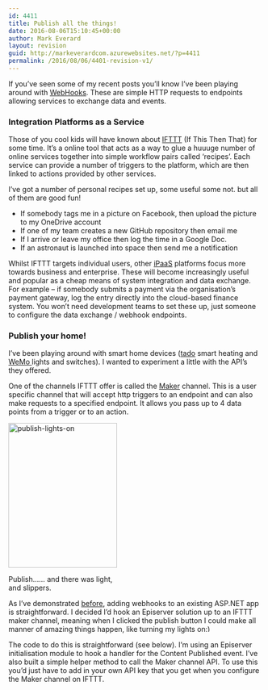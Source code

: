 ```yaml
---
id: 4411
title: Publish all the things!
date: 2016-08-06T15:10:45+00:00
author: Mark Everard
layout: revision
guid: http://markeverardcom.azurewebsites.net/?p=4411
permalink: /2016/08/06/4401-revision-v1/
---
```

If you’ve seen some of my recent posts you’ll know I’ve been playing around with <a href="http://www.markeverard.com/2015/11/11/using-webhooks-in-an-episerver-solution/" target="_blank">WebHooks</a>. These are simple HTTP requests to endpoints allowing services to exchange data and events.

### Integration Platforms as a Service

Those of you cool kids will have known about <a href="http://ifttt.com/" target="_blank">IFTTT</a> (If This Then That) for some time. It’s a online tool that acts as a way to glue a huuuge number of online services together into simple workflow pairs called ‘recipes’. Each service can provide a number of triggers to the platform, which are then linked to actions provided by other services.

I’ve got a number of personal recipes set up, some useful some not. but all of them are good fun!

  * If somebody tags me in a picture on Facebook, then upload the picture to my OneDrive account
  * If one of my team creates a new GitHub repository then email me
  * If I arrive or leave my office then log the time in a Google Doc.
  * If an astronaut is launched into space then send me a notification

Whilst IFTTT targets individual users, other <a href="http://www.gartner.com/it-glossary/information-platform-as-a-service-ipaas" target="_blank">iPaaS</a> platforms focus more towards business and enterprise. These will become increasingly useful and popular as a cheap means of system integration and data exchange. For example – if somebody submits a payment via the organisation’s payment gateway, log the entry directly into the cloud-based finance system. You won’t need development teams to set these up, just someone to configure the data exchange / webhook endpoints.

### Publish your home!

I’ve been playing around with smart home devices (<a href="https://www.tado.com" target="_blank">tado</a> smart heating and <a href="http://www.wemo.com/" target="_blank">WeMo </a>lights and switches). I wanted to experiment a little with the API’s they offered.

One of the channels IFTTT offer is called the <a href="https://ifttt.com/maker" target="_blank">Maker</a> channel. This is a user specific channel that will accept http triggers to an endpoint and can also make requests to a specified endpoint. It allows you pass up to 4 data points from a trigger or to an action.

<div id="attachment_5762" class="wp-caption alignleft" style="width: 225px;">
  <img class="wp-image-5762 size-full" src="http://www.markeverard.com/wp-content/uploads/2016/03/publish-lights-on.gif" alt="publish-lights-on" width="215" height="287" /></p> 
  
  <p class="wp-caption-text">
    Publish…… and there was light, and slippers.
  </p>
</div>

As I’ve demonstrated <a href="http://www.markeverard.com/2015/11/11/using-webhooks-in-an-episerver-solution/" target="_blank">before</a>, adding webhooks to an existing ASP.NET app is straightforward. I decided I’d hook an Episerver solution up to an IFTTT maker channel, meaning when I clicked the publish button I could make all manner of amazing things happen, like turning my lights on<img class="wp-smiley" style="height: 1em; max-height: 1em;" src="http://www.markeverard.com/wp-includes/images/smilies/simple-smile.png" alt=":)" /> 

The code to do this is straightforward (see below). I’m using an Episerver initialisation module to hook a handler for the Content Published event. I’ve also built a simple helper method to call the Maker channel API. To use this you’d just have to add in your own API key that you get when you configure the Maker channel on IFTTT.

<div style="clear: both; margin-top: 20px;">
</div>